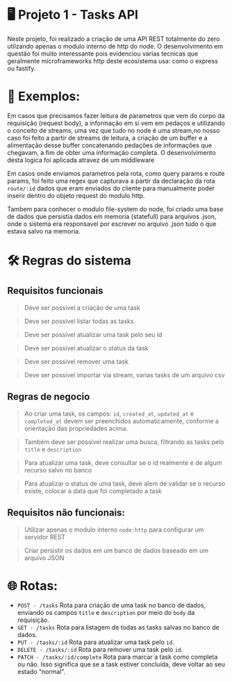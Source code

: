 # 🖥️ Projeto 1 - Tasks API

Neste projeto, foi realizado a criação de uma API REST totalmente do zero utilzando apenas o modulo interno de http do node. O desenvolvimento
em questão foi muito interessante pois evidenciou varias tecnicas que geralmente microframeworks http deste ecosistema usa: como o express ou fastify.

# 🔎 Exemplos:

Em casos que precisamos fazer leitura de parametros que vem do corpo da requisição (request body), a informação em
si vem em pedaços e utilizando o conceito de streams, uma vez que tudo no node é uma stream,no nosso caso foi feito a partir de streams de leitura,
a criação de um buffer e a alimentação desse buffer concatenando pedações de informações que chegavam, a fim de obter uma informação completa. O desenvolvimento desta
logica foi aplicada atravez de um middleware

Em casos onde enviamos parametros pela rota, como query params e route params, foi feito uma regex que capturava a partir da declaração da rota <code>route/:id</code>
dados que eram enviados do cliente para manualmente poder inserir dentro do objeto request do modulo http.

Tambem para conhecer o modulo file-system do node, foi criado uma base de dados que persistia dados em memoria (statefull) para arquivos .json, onde o sistema era
responsavel por escrever no arquivo .json tudo o que estava salvo na memoria.

# 🛠️ Regras do sistema

## Requisitos funcionais

> Deve ser possivel a criação de uma task

> Deve ser possivel listar todas as tasks

> Deve ser possivel atualizar uma task pelo seu id

> Deve ser possivel atualizar o status da task

> Deve ser possivel remover uma task

> Deve ser possivel importar via stream, varias tasks de um arquivo csv

## Regras de negocio

> Ao criar uma task, os campos: `id`, `created_at`, `updated_at` e `completed_at` devem ser preenchidos automaticamente, conforme a orientação das propriedades acima.

> Também deve ser possível realizar uma busca, filtrando as tasks pelo `title` e `description`

> Para atualizar uma task, deve consultar se o id realmente é de algum recurso salvo no banco

> Para atualizar o status de uma task, deve alem de validar se o recurso existe, colocar a data que foi completado a task

## Requisitos não funcionais:

> Utilizar apenas o modulo interno `node:http` para configurar um servidor REST

> Criar persistir os dados em um banco de dados baseado em um arquivo JSON

# 🌐 Rotas:

- `POST - /tasks`
  Rota para criação de uma task no banco de dados, enviando os campos `title` e `description` por meio do `body` da requisição.
- `GET - /tasks`
  Rota para listagem de todas as tasks salvas no banco de dados.
- `PUT - /tasks/:id`
  Rota para atualizar uma task pelo `id`.
- `DELETE - /tasks/:id`
  Rota para remover uma task pelo `id`.
- `PATCH - /tasks/:id/complete`
  Rota para marcar a task como completa ou não. Isso significa que se a task estiver concluída, deve voltar ao seu estado “normal”.
